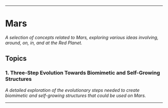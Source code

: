 
---

# Mars

*A selection of concepts related to Mars, exploring various ideas involving, around, on, in, and at the Red Planet.*

## Topics

### 1. Three-Step Evolution Towards Biomimetic and Self-Growing Structures

*A detailed exploration of the evolutionary steps needed to create biomimetic and self-growing structures that could be used on Mars.*

---

